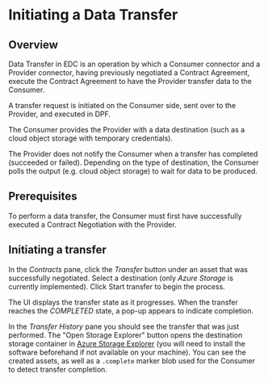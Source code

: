 # Initiating a Data Transfer

## Overview

Data Transfer in EDC is an operation by which a Consumer connector and a Provider connector, having previously negotiated a Contract Agreement, execute the Contract Agreement to have the Provider transfer data to the Consumer.

A transfer request is initiated on the Consumer side, sent over to the Provider, and executed in DPF. 

The Consumer provides the Provider with a data destination (such as a cloud object storage with temporary credentials).

The Provider does not notify the Consumer when a transfer has completed (succeeded or failed). Depending on the type of destination, the Consumer polls the output (e.g. cloud object storage) to wait for data to be produced.

## Prerequisites

To perform a data transfer, the Consumer must first have successfully executed a Contract Negotiation with the Provider.

## Initiating a transfer

In the *Contracts* pane, click the *Transfer* button under an asset that was successfully negotiated. Select a destination (only *Azure Storage* is currently implemented). Click Start transfer to begin the process.

The UI displays the transfer state as it progresses. When the transfer reaches the *COMPLETED* state, a pop-up appears to indicate completion.

In the *Transfer History* pane you should see the transfer that was just performed. The "Open Storage Explorer" button opens the destination storage container in [Azure Storage Explorer](https://azure.microsoft.com/features/storage-explorer) (you will need to install the software beforehand if not available on your machine). You can see the created assets, as well as a `.complete` marker blob used for the Consumer to detect transfer completion.
